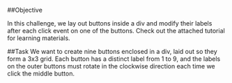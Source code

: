 ##Objective

In this challenge, we lay out buttons inside a div and modify their labels after each click event on one of the buttons. Check out the attached tutorial for learning materials.

##Task
We want to create nine buttons enclosed in a div, laid out so they form a 3x3 grid. Each button has a
distinct label from 1 to 9, and the labels on the outer buttons must rotate in the clockwise direction each
time we click the middle button.